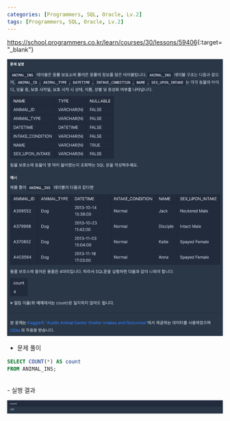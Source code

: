 ```yaml
---
categories: [Programmers, SQL, Oracle, Lv.2]
tags: [Programmers, SQL, Oracle, Lv.2] 
---
```


<https://school.programmers.co.kr/learn/courses/30/lessons/59406>{:target="_blank"}

![문제](/assets/img/programmers/sql/oracle/lv.2/%EB%8F%99%EB%AC%BC_%EC%88%98_%EA%B5%AC%ED%95%98%EA%B8%B0(1).png)

- 문제 풀이

```sql
SELECT COUNT(*) AS count
FROM ANIMAL_INS;
```

<br>
- 실행 결과

![실행 결과](/assets/img/programmers/sql/oracle/lv.2/%EB%8F%99%EB%AC%BC_%EC%88%98_%EA%B5%AC%ED%95%98%EA%B8%B0(2).png)